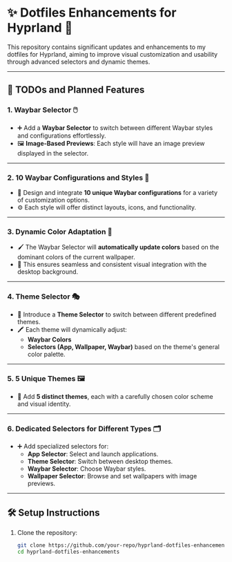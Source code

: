 # ✨ Dotfiles Enhancements for Hyprland 🚀

This repository contains significant updates and enhancements to my dotfiles for Hyprland, aiming to improve visual customization and usability through advanced selectors and dynamic themes.

--- 

## 📝 TODOs and Planned Features

### 1. **Waybar Selector 🖱️**
- ➕ Add a **Waybar Selector** to switch between different Waybar styles and configurations effortlessly.
- 🖼️ **Image-Based Previews**: Each style will have an image preview displayed in the selector.

---

### 2. **10 Waybar Configurations and Styles 🎨**
- 🌟 Design and integrate **10 unique Waybar configurations** for a variety of customization options.
- ⚙️ Each style will offer distinct layouts, icons, and functionality.

---

### 3. **Dynamic Color Adaptation 🌈**
- 🖌️ The Waybar Selector will **automatically update colors** based on the dominant colors of the current wallpaper.
- 🔄 This ensures seamless and consistent visual integration with the desktop background.

---

### 4. **Theme Selector 🎭**
- 🧩 Introduce a **Theme Selector** to switch between different predefined themes.
- 🖍️ Each theme will dynamically adjust:
  - **Waybar Colors**
  - **Selectors (App, Wallpaper, Waybar)** based on the theme's general color palette.

---

### 5. **5 Unique Themes 🖼️**
- 🎨 Add **5 distinct themes**, each with a carefully chosen color scheme and visual identity.

---

### 6. **Dedicated Selectors for Different Types 🗂️**
- ➕ Add specialized selectors for:
  - **App Selector**: Select and launch applications.
  - **Theme Selector**: Switch between desktop themes.
  - **Waybar Selector**: Choose Waybar styles.
  - **Wallpaper Selector**: Browse and set wallpapers with image previews.


---

## 🛠️ Setup Instructions

1. Clone the repository:
   ```bash
   git clone https://github.com/your-repo/hyprland-dotfiles-enhancements.git
   cd hyprland-dotfiles-enhancements


